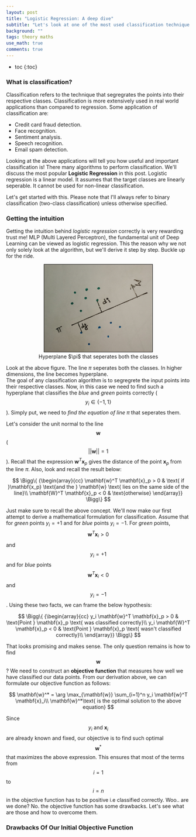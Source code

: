 ```yaml
---
layout: post
title: "Logistic Regression: A deep dive"
subtitle: "Let's look at one of the most used classification technique in detail"
background: ""
tags: theory maths
use_math: true
comments: true
---
```

* toc
{:toc}

### What is classification?

Classification refers to the technique that segregrates the points into their respective classes. Classification is more extensively used in real world applications than compared to regression. Some application of classification are:

* Credit card fraud detection.
* Face recognition.
* Sentiment analysis.
* Speech recognition.
* Email spam detection.

Looking at the above applications will tell you how useful and important classification is!
There many algorithms to perform classification. We'll discuss the most popular **Logistic Regression** in this post. Logistic regression is a linear model. It assumes that the target classes are linearly seperable. It cannot be used for non-linear classification.

Let's get started with this. Please note that I'll always refer to binary classification (two-class classification) unless otherwise specified.

### Getting the intuition

Getting the intuition behind _logistic regression_ correctly is very rewarding trust me! MLP (Multi Layered Perceptron), the fundamental unit of Deep Learning can be viewed as logistic regression. This the reason why we not only solely look at the algorithm, but we'll derive it step by step. Buckle up for the ride.

<center>
    <figure>
        <img src="/img/posts/logistic-regression/hyperplane.jpg" style="border: 1px solid black; max-width: 70%;">
        <figcaption>Hyperplane $\pi$ that seperates both the classes</figcaption>
    </figure>
</center>

Look at the above figure. The line $\pi$ seperates both the classes. In higher dimensions, the line becomes hyperplane.  
The goal of any classification algorithm is to segregrete the input points into their respective classes. Now, in this case we need to find such a hyperplane that classifies the _blue_ and _green_ points correctly ($$y_i \in \{-1, 1\}$$). Simply put, we need to _find the equation of line_ $\pi$ that seperates them.

Let's consider the unit normal to the line 
$$\mathbf{w}$$ 
($$ \vert\vert \mathbf{w} \vert\vert = 1$$). Recall that the expression $\mathbf{w}^T \mathbf{x}_p$ gives the distance of the point $\mathbf{x}_p$ from the line $\pi$. Also, look and recall the result below: 

$$
\Bigg\{ 
    {\begin{array}{cc}
        \mathbf{w}^T \mathbf{x}_p > 0 & \text{ if }\mathbf{x_p} \text{and the } \mathbf{w} \text{ lies on the same side of the line}\\
        \mathbf{W}^T \mathbf{x}_p < 0 & \text{otherwise}
    \end{array}} 
\Bigg\}
$$

Just make sure to recall the above concept. We'll now make our first attempt to derive a mathematical formulation for classification. Assume that for _green_ points $y_i = +1$ and for _blue_ points $y_i = -1$. For _green_ points, $$\mathbf{w}^T \mathbf{x}_i > 0$$ and $$y_i = +1$$ and for _blue_ points $$\mathbf{w}^T \mathbf{x}_i < 0$$ and $$y_i = -1$$. Using these two facts, we can frame the below hypothesis:

$$
\Bigg\{ 
    {\begin{array}{cc}
        y_i \mathbf{w}^T \mathbf{x}_p > 0 & \text{Point } \mathbf{x}_p \text{ was classified correctly}\\
        y_i \mathbf{W}^T \mathbf{x}_p < 0 & \text{Point } \mathbf{x}_p \text{ wasn't classified correctly}\\
    \end{array}} 
\Bigg\}
$$

That looks promising and makes sense. The only question remains is how to find $$\mathbf{w}$$? We need to construct an **objective function** that measures how well we have classified our data points. From our derivation above, we can formulate our objective function as follows:

$$
\mathbf{w}^* = \arg \max_{\mathbf{w}} \sum_{i=1}^n y_i \mathbf{w}^T \mathbf{x}_i\\
\mathbf{w}^*\text{ is the optimal solution to the above equation}
$$

Since $$y_i \text{ and } \mathbf{x}_i$$ are already known and fixed, our objective is to find such optimal $$\mathbf{w}^*$$ that maximizes the above expression. This ensures that most of the terms from $$i=1$$ to $$i=n$$ in the objective function has to be positive i.e classified correctly. Woo.. are we done? No. the objective function has some drawbacks. Let's see what are those and how to overcome them.

### Drawbacks Of Our Initial Objective Function





